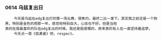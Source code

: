 ### 0614 乌兹复出日
```azure
    今天是乌兹在edg复出打的第一场比赛，很焦灼，最终二比一拿下。其实我之前还是一个狗黑，特别是金色的雨那一年，感觉他特别自大，心态也不好。但是当他
真的在我最喜欢的队伍edg复出的时候，我还是挺感慨的，原来真的有人在一直坚持着追梦。
    今天点一首《孤勇者》吧，respect。
```

